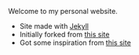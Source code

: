 Welcome to my personal website.

- Site made with [Jekyll](https://jekyllrb.com/)
- Initially forked from [this site](https://ethan-pickering.github.io/aboutwebsite.html#fork-and-build)
- Got some inspiration from [this site](https://academicpages.github.io/)